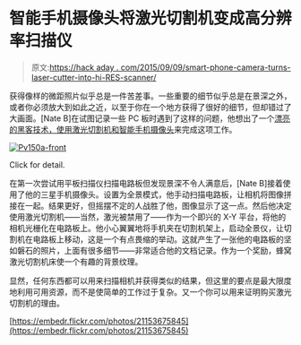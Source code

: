 # 智能手机摄像头将激光切割机变成高分辨率扫描仪

> 原文:[https://hack aday . com/2015/09/09/smart-phone-camera-turns-laser-cutter-into-hi-RES-scanner/](https://hackaday.com/2015/09/09/smart-phone-camera-turns-laser-cutter-into-hi-res-scanner/)

获得像样的微距照片似乎总是一件苦差事。一些重要的细节似乎总是在景深之外，或者你必须放大到如此之近，以至于你在一个地方获得了很好的细节，但却错过了大画面。[Nate B]在试图记录一些 PC 板时遇到了这样的问题，他想出了一个[漂亮的黑客技术，使用激光切割机和智能手机摄像头](https://www.flickr.com/photos/97346106@N03/21153675845)来完成这项工作。

[![Pv150a-front](../Images/99b4e93348bc8bd4207c3e07e47c89e3.png)](https://hackaday.com/wp-content/uploads/2015/09/pv150a-front.jpg)

Click for detail.

在第一次尝试用平板扫描仪扫描电路板但发现景深不令人满意后，[Nate B]接着使用了他的三星手机摄像头。设置为全景模式，他手动扫描电路板，让相机将图像拼接在一起。结果更好，但摇摆不定的人战胜了他，图像显示了这一点。然后他决定使用激光切割机——当然，激光被禁用了——作为一个即兴的 X-Y 平台，将他的相机光栅化在电路板上。他小心翼翼地将手机夹在切割机架上，启动全景仪，让切割机在电路板上移动，这是一个有点畏缩的举动。这就产生了一张他的电路板的坚如磐石的照片，上面有很多细节——非常适合他的文档记录。作为一个奖励，蜂窝激光切割机床使一个有趣的背景纹理。

显然，任何东西都可以用来扫描相机并获得类似的结果，但这里的要点是最大限度地利用可用资源，而不是使简单的工作过于复杂。又一个你可以用来证明购买激光切割机的理由。

[https://embedr.flickr.com/photos/21153675845](https://embedr.flickr.com/photos/21153675845)